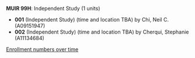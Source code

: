 **MUIR 99H**: Independent Study (1 units)

- **001** (Independent Study) (time and location TBA) by Chi, Neil C. (A09151947)
- **002** (Independent Study) (time and location TBA) by Cherqui, Stephanie (A11134684)

[Enrollment numbers over time](./MUIR99H.tsv)
